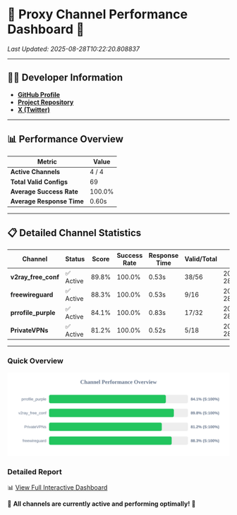 # 🌟 Proxy Channel Performance Dashboard 🌟

_Last Updated: 2025-08-28T10:22:20.808837_

---

## 👩‍💻 Developer Information

- **[GitHub Profile](https://github.com/4n0nymou3)**  
- **[Project Repository](https://github.com/4n0nymou3/multi-proxy-config-fetcher)**  
- **[X (Twitter)](https://x.com/4n0nymou3)**  

---

## 📊 Performance Overview

| Metric                | Value       |
|-----------------------|-------------|
| **Active Channels**   | 4 / 4       |
| **Total Valid Configs** | 69          |
| **Average Success Rate** | 100.0%      |
| **Average Response Time** | 0.60s       |

---

## 📋 Detailed Channel Statistics

| Channel          | Status     | Score  | Success Rate | Response Time | Valid/Total | Last Success               |
|------------------|------------|--------|--------------|---------------|-------------|----------------------------|
| **v2ray_free_conf**  | ✅ Active  | 89.8%  | 100.0% | 0.53s         | 38/56       | 2025-08-28T10:22:19.697584 |
| **freewireguard**  | ✅ Active  | 88.3%  | 100.0% | 0.53s         | 9/16       | 2025-08-28T10:22:20.807209 |
| **prrofile_purple**  | ✅ Active  | 84.1%  | 100.0% | 0.83s         | 17/32       | 2025-08-28T10:22:19.113499 |
| **PrivateVPNs**  | ✅ Active  | 81.2%  | 100.0% | 0.52s         | 5/18       | 2025-08-28T10:22:20.252731 |

---

### Quick Overview
<div align="center">
  <a href="https://raw.githubusercontent.com/nullluser/NullRepo/refs/heads/main/assets/channel_stats_chart.svg">
    <img src="https://raw.githubusercontent.com/nullluser/NullRepo/refs/heads/main/assets/channel_stats_chart.svg" alt="Source Performance Statistics" width="800">
  </a>
</div>

### Detailed Report
📊 [View Full Interactive Dashboard](https://htmlpreview.github.io/?https://github.com/nullluser/NullRepo/blob/main/assets/performance_report.html)

🎉 **All channels are currently active and performing optimally!** 🎉
